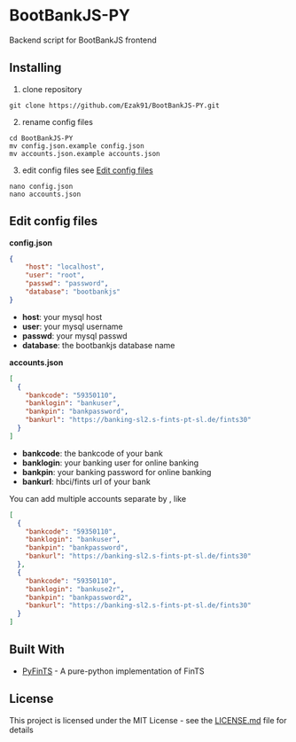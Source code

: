 # BootBankJS-PY
Backend script for BootBankJS frontend

## Installing
1. clone repository
```shell
git clone https://github.com/Ezak91/BootBankJS-PY.git
```  
2. rename config files
```shell
cd BootBankJS-PY
mv config.json.example config.json
mv accounts.json.example accounts.json
```
3. edit config files see [Edit config files](#edit-config-files)
```shell
nano config.json
nano accounts.json
```

## Edit config files
**config.json**
```json
{
    "host": "localhost",
    "user": "root",
    "passwd": "password",
    "database": "bootbankjs"
}
```
* **host**: your mysql host
* **user**: your mysql username
* **passwd**: your mysql passwd
* **database**: the bootbankjs database name

**accounts.json**
```json
[
  {
    "bankcode": "59350110",
    "banklogin": "bankuser",
    "bankpin": "bankpassword",
    "bankurl": "https://banking-sl2.s-fints-pt-sl.de/fints30"
  }
]
```
* **bankcode**: the bankcode of your bank
* **banklogin**: your banking user for online banking
* **bankpin**: your banking password for online banking
* **bankurl**: hbci/fints url of your bank

You can add multiple accounts separate by , like
```json
[
  {
    "bankcode": "59350110",
    "banklogin": "bankuser",
    "bankpin": "bankpassword",
    "bankurl": "https://banking-sl2.s-fints-pt-sl.de/fints30"
  },
  {
    "bankcode": "59350110",
    "banklogin": "bankuse2r",
    "bankpin": "bankpassword2",
    "bankurl": "https://banking-sl2.s-fints-pt-sl.de/fints30"
  }  
]
```

## Built With
* [PyFinTS](https://github.com/raphaelm/python-fints) - A pure-python implementation of FinTS

## License
This project is licensed under the MIT License - see the [LICENSE.md](LICENSE.md) file for details
